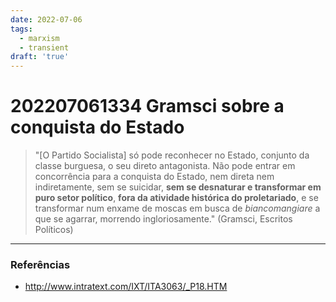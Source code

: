```yaml
---
date: 2022-07-06
tags:
  - marxism
  - transient
draft: 'true'
---
```

# 202207061334 Gramsci sobre a conquista do Estado
> "[O Partido Socialista] só pode reconhecer no Estado, conjunto da classe burguesa, o seu direto antagonista. 
> Não pode entrar em concorrência para a conquista do Estado, nem direta nem indiretamente, sem se suicidar, **sem se desnaturar e transformar em puro setor político**, **fora da atividade histórica do proletariado**, e se transformar num enxame de moscas em busca de *biancomangiare* a que se agarrar, morrendo ingloriosamente." (Gramsci, Escritos Políticos)



---
### Referências
- http://www.intratext.com/IXT/ITA3063/_P18.HTM